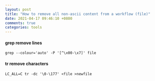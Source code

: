 ```yaml
---
layout: post
title: "How to remove all non-ascii content from a workflow (file)"
date: 2021-04-17 09:46:10 +0800
comments: true
categories: tools
---
```


#### grep remove lines

```
grep --colour='auto' -P '[^\x00-\x7]' file
```

#### tr remove characters 

```
LC_ALL=C tr -dc '\0-\177' <file >newfile
```
